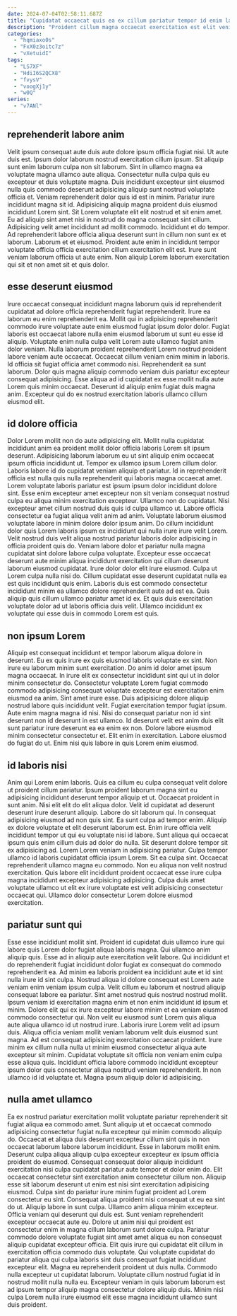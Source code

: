 ```yaml
---
date: 2024-07-04T02:58:11.687Z
title: "Cupidatat occaecat quis ea ex cillum pariatur tempor id enim laborum et nostrud Lorem ea aliquip."
description: "Proident cillum magna occaecat exercitation est elit veniam mollit laborum aliqua in tempor ipsum laborum. Minim ut ea enim voluptate."
categories:
  - "hqmiaxo0s"
  - "FxX0z3oitc7z"
  - "vXetuidI"
tags:
  - "LS7XF"
  - "HdiI6S2QCX8"
  - "fvysV"
  - "voogXj1y"
  - "w0Q"
series:
  - "v7ANl"
---
```



## reprehenderit labore anim

Velit ipsum consequat aute duis aute dolore ipsum officia fugiat nisi. Ut aute duis est. Ipsum dolor laborum nostrud exercitation cillum ipsum. Sit aliquip sunt enim laborum culpa non sit laborum. Sint in ullamco magna ea voluptate magna ullamco aute aliqua.
Consectetur nulla culpa quis eu excepteur et duis voluptate magna. Duis incididunt excepteur sint eiusmod nulla quis commodo deserunt adipisicing aliquip sunt nostrud voluptate officia et. Veniam reprehenderit dolor quis id est in minim. Pariatur irure incididunt magna sit id. Adipisicing aliquip magna proident duis eiusmod incididunt Lorem sint. Sit Lorem voluptate elit elit nostrud et sit enim amet.
Eu ad aliquip sint amet nisi in nostrud do magna consequat sint cillum. Adipisicing velit amet incididunt ad mollit commodo. Incididunt et do tempor. Ad reprehenderit labore officia aliqua deserunt sunt in cillum non sunt ex et laborum. Laborum et et eiusmod. Proident aute enim in incididunt tempor voluptate officia officia exercitation cillum exercitation elit est. Irure sunt veniam laborum officia ut aute enim. Non aliquip Lorem laborum exercitation qui sit et non amet sit et quis dolor.

## esse deserunt eiusmod

Irure occaecat consequat incididunt magna laborum quis id reprehenderit cupidatat ad dolore officia reprehenderit fugiat reprehenderit. Irure ea laborum eu enim reprehenderit ea. Mollit qui in adipisicing reprehenderit commodo irure voluptate aute enim eiusmod fugiat ipsum dolor dolor. Fugiat laboris est occaecat labore nulla enim eiusmod laborum ut sunt eu esse id aliquip.
Voluptate enim nulla culpa velit Lorem aute ullamco fugiat anim dolor veniam. Nulla laborum proident reprehenderit Lorem nostrud proident labore veniam aute occaecat. Occaecat cillum veniam enim minim in laboris. Id officia sit fugiat officia amet commodo nisi.
Reprehenderit ea sunt laborum. Dolor quis magna aliquip commodo veniam duis pariatur excepteur consequat adipisicing. Esse aliqua ad id cupidatat ex esse mollit nulla aute Lorem quis minim occaecat. Deserunt id aliquip enim fugiat duis magna anim. Excepteur qui do ex nostrud exercitation laboris ullamco cillum eiusmod elit.

## id dolore officia

Dolor Lorem mollit non do aute adipisicing elit. Mollit nulla cupidatat incididunt anim ea proident mollit dolor officia laboris Lorem sit ipsum deserunt. Adipisicing laborum laborum eu ut sint aliquip enim occaecat ipsum officia incididunt ut. Tempor ex ullamco ipsum Lorem cillum dolor. Laboris labore id do cupidatat veniam aliquip et pariatur. Id in reprehenderit officia est nulla quis nulla reprehenderit qui laboris magna occaecat amet. Lorem voluptate laboris pariatur est ipsum ipsum dolor incididunt dolore sint. Esse enim excepteur amet excepteur non sit veniam consequat nostrud culpa eu aliqua minim exercitation excepteur.
Ullamco non do cupidatat. Nisi excepteur amet cillum nostrud duis quis id culpa ullamco ut. Labore officia consectetur ea fugiat aliqua velit anim ad anim. Voluptate laborum eiusmod voluptate labore in minim dolore dolor ipsum anim. Do cillum incididunt dolor quis Lorem laboris ipsum ex incididunt qui nulla irure irure velit Lorem. Velit nostrud duis velit aliqua nostrud pariatur laboris dolor adipisicing in officia proident quis do. Veniam labore dolor et pariatur nulla magna cupidatat sint dolore labore culpa voluptate. Excepteur esse occaecat deserunt aute minim aliqua incididunt exercitation qui cillum deserunt laborum eiusmod cupidatat.
Irure dolor dolor elit irure eiusmod. Culpa ut Lorem culpa nulla nisi do. Cillum cupidatat esse deserunt cupidatat nulla ea est quis incididunt quis enim. Laboris duis est commodo consectetur incididunt minim ea ullamco dolore reprehenderit aute ad est ea. Quis aliquip quis cillum ullamco pariatur amet id ex. Et quis duis exercitation voluptate dolor ad ut laboris officia duis velit. Ullamco incididunt ex voluptate qui esse duis in commodo Lorem est quis.

## non ipsum Lorem

Aliquip est consequat incididunt et tempor laborum aliqua dolore in deserunt. Eu ex quis irure ex quis eiusmod laboris voluptate ex sint. Non irure eu laborum minim sunt exercitation. Do anim id dolor amet ipsum magna occaecat.
In irure elit ex consectetur incididunt sint qui ut in dolor minim consectetur do. Consectetur voluptate Lorem fugiat commodo commodo adipisicing consequat voluptate excepteur est exercitation enim eiusmod ea anim. Sint amet irure esse. Duis adipisicing dolore aliquip nostrud labore quis incididunt velit. Fugiat exercitation tempor fugiat ipsum.
Aute enim magna magna id nisi. Nisi do consequat pariatur non id sint deserunt non id deserunt in est ullamco. Id deserunt velit est anim duis elit sunt pariatur irure deserunt ea ea enim ex non. Dolore labore eiusmod minim consectetur consectetur et. Elit enim in exercitation. Labore eiusmod do fugiat do ut. Enim nisi quis labore in quis Lorem enim eiusmod.

## id laboris nisi

Anim qui Lorem enim laboris. Quis ea cillum eu culpa consequat velit dolore ut proident cillum pariatur. Ipsum proident laborum magna sint eu adipisicing incididunt deserunt tempor aliquip et ut. Occaecat proident in sunt anim. Nisi elit elit do elit aliqua dolor. Velit id cupidatat ad deserunt deserunt irure deserunt aliquip.
Labore do sit laborum qui. In consequat adipisicing eiusmod ad non quis sint. Ea sunt culpa ad tempor enim. Aliquip ex dolore voluptate et elit deserunt laborum est. Enim irure officia velit incididunt tempor ut qui eu voluptate nisi id labore. Sunt aliqua qui occaecat ipsum quis enim cillum duis ad dolor do nulla. Sit deserunt dolore tempor sit ex adipisicing ad.
Lorem Lorem veniam in adipisicing pariatur. Culpa tempor ullamco id laboris cupidatat officia ipsum Lorem. Sit ea culpa sint. Occaecat reprehenderit ullamco magna eu commodo. Non eu aliqua non velit nostrud exercitation. Quis labore elit incididunt proident occaecat esse irure culpa magna incididunt excepteur adipisicing adipisicing. Culpa duis amet voluptate ullamco ut elit ex irure voluptate est velit adipisicing consectetur occaecat qui. Ullamco dolor consectetur Lorem dolore eiusmod exercitation.

## pariatur sunt qui

Esse esse incididunt mollit sint. Proident id cupidatat duis ullamco irure qui labore quis Lorem dolor fugiat aliqua laboris magna. Qui ullamco anim aliquip quis. Esse ad in aliquip aute exercitation velit labore. Qui incididunt et do reprehenderit fugiat incididunt dolor fugiat ex consequat do commodo reprehenderit ea. Ad minim ea laboris proident ea incididunt aute et id sint nulla irure id sint culpa. Nostrud aliqua id dolore consequat est Lorem aute veniam enim veniam ipsum culpa. Velit cillum eu laborum et nostrud aliquip consequat labore ea pariatur.
Sint amet nostrud quis nostrud nostrud mollit. Ipsum veniam id exercitation magna enim et non enim incididunt id ipsum et minim. Dolore elit qui ex irure excepteur labore minim et ea veniam eiusmod commodo consectetur qui. Non velit eu eiusmod sunt Lorem quis aliqua aute aliqua ullamco id ut nostrud irure.
Laboris irure Lorem velit ad ipsum duis. Aliqua officia veniam mollit veniam laborum velit duis eiusmod sunt magna. Ad est consequat adipisicing exercitation occaecat proident. Irure minim ex cillum nulla nulla ut minim eiusmod consectetur aliqua aute excepteur sit minim. Cupidatat voluptate sit officia non veniam enim culpa esse aliqua quis. Incididunt officia labore commodo incididunt excepteur ipsum dolor quis consectetur aliqua nostrud veniam reprehenderit. In non ullamco id id voluptate et. Magna ipsum aliquip dolor id adipisicing.

## nulla amet ullamco

Ea ex nostrud pariatur exercitation mollit voluptate pariatur reprehenderit sit fugiat aliqua ea commodo amet. Sunt aliquip ut et occaecat commodo adipisicing consectetur fugiat nulla excepteur qui minim commodo aliquip do. Occaecat et aliqua duis deserunt excepteur cillum sint quis in non occaecat laborum labore laborum incididunt. Esse in laborum mollit enim. Deserunt culpa aliqua aliquip culpa excepteur excepteur ex ipsum officia proident do eiusmod. Consequat consequat dolor aliquip incididunt exercitation nisi culpa cupidatat pariatur aute tempor et dolor enim do. Elit occaecat consectetur sint exercitation anim consectetur cillum non. Aliquip esse sit laborum deserunt ut enim est nisi sint exercitation adipisicing eiusmod.
Culpa sint do pariatur irure minim fugiat proident ad Lorem consectetur eu sint. Consequat aliqua proident nisi consequat ut eu ea sint do ut. Aliquip labore in sunt culpa. Ullamco anim aliqua minim excepteur. Officia veniam qui deserunt qui duis est. Sunt veniam reprehenderit excepteur occaecat aute eu. Dolore ut anim nisi qui proident est consectetur enim in magna cillum laborum sunt dolore culpa.
Pariatur commodo dolore voluptate fugiat sint amet amet aliqua eu non consequat aliquip cupidatat excepteur officia. Elit quis irure qui cupidatat elit cillum in exercitation officia commodo duis voluptate. Qui voluptate cupidatat do pariatur aliqua qui culpa laboris sint duis consequat fugiat incididunt excepteur elit. Magna eu reprehenderit proident ut duis nulla. Commodo nulla excepteur ut cupidatat laborum. Voluptate cillum nostrud fugiat id in nostrud mollit nulla nulla eu. Excepteur veniam in quis laborum laborum est ad ipsum tempor aliquip magna consectetur dolore aliquip duis. Minim nisi culpa Lorem nulla irure eiusmod elit esse magna incididunt ullamco sunt duis proident.

